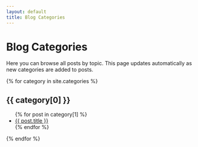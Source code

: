 ```yaml
---
layout: default
title: Blog Categories
---
```


# Blog Categories

Here you can browse all posts by topic. This page updates automatically as new categories are added to posts.

<div>
  {% for category in site.categories %}
    <h2 id="{{ category[0] | slugify }}">{{ category[0] }}</h2>
    <ul>
      {% for post in category[1] %}
        <li><a href="{{ post.url }}">{{ post.title }}</a></li>
      {% endfor %}
    </ul>
  {% endfor %}
</div>
